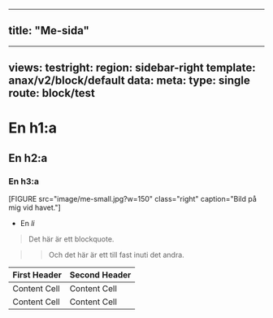 
---
title: "Me-sida"
---
---
views:
    testright:
        region: sidebar-right
        template: anax/v2/block/default
        data:
            meta: 
                type: single
                route: block/test
---
En h1:a
=========================

## En h2:a ## 
### En h3:a ###

[FIGURE src="image/me-small.jpg?w=150" class="right" caption="Bild på mig vid havet."]

* En *li*

> Det här är ett blockquote.

>> Och det här är ett till fast inuti det andra.

| First Header  | Second Header |
| ------------- | ------------- |
| Content Cell  | Content Cell  |
| Content Cell  | Content Cell  |